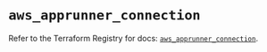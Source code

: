 # `aws_apprunner_connection`

Refer to the Terraform Registry for docs: [`aws_apprunner_connection`](https://registry.terraform.io/providers/hashicorp/aws/5.62.0/docs/resources/apprunner_connection).
